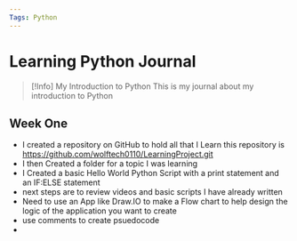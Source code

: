 ```yaml
---
Tags: Python
---
```

# Learning Python Journal



> [!Info] My Introduction to Python
> This is my journal about my introduction to Python
> 

## Week One
- I created a repository on GitHub to hold all that I Learn this repository is https://github.com/wolftech0110/LearningProject.git
- I then Created a folder for a topic I was learning 
- I Created a basic Hello World Python Script with a print statement and an IF:ELSE  statement
- next steps are to review videos and basic scripts I have already written
- Need  to use an App like Draw.IO to make a Flow chart to help design the logic of the application you want to create
- use comments to create psuedocode
- 